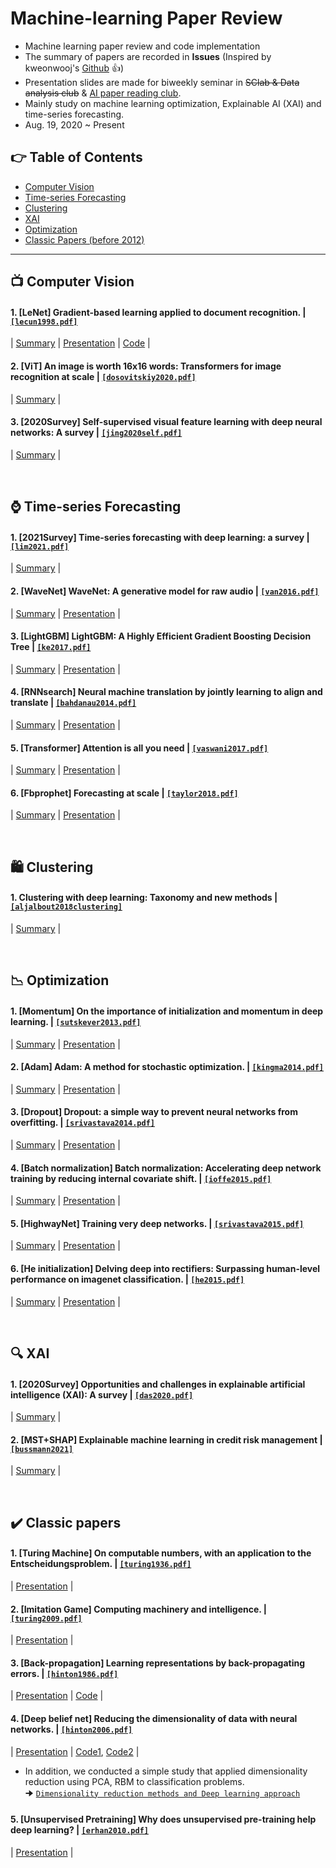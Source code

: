 # Machine-learning Paper Review
- Machine learning paper review and code implementation
- The summary of papers are recorded in **Issues** (Inspired by kweonwooj's [Github](https://github.com/kweonwooj/papers/issues) :thumbsup:)
- Presentation slides are made for biweekly seminar in ~~SClab & Data analysis club~~ & [AI paper reading club](https://dirt-energy-845.notion.site/AI-8cf628b189774b4b9e05efaf84b20033).
- Mainly study on machine learning optimization, Explainable AI (XAI) and time-series forecasting.
- Aug. 19, 2020 ~ Present


## 👉 Table of Contents
- [Computer Vision](#tv-computer-vision)
- [Time-series Forecasting](#watch-Time-series-Forecasting)
- [Clustering](#shopping-Clustering)
- [XAI](#mag-XAI)
- [Optimization](#chart_with_downwards_trend-optimization)
- [Classic Papers (before 2012)](#heavy_check_mark-classic-papers)
-----------------------
## :tv: Computer Vision
#### 1. [LeNet] Gradient-based learning applied to document recognition. | [`[lecun1998.pdf]`](https://ieeexplore.ieee.org/stamp/stamp.jsp?arnumber=726791&casa_token=ElGW6XRIra8AAAAA:UDZPHfQO58TTOxZo5Kw-gSpmwo9t7DWe4u197dJuKNUwJ-ZI1TomItrS-7PL0eqnnNXKalMY_Q)
| [Summary](https://github.com/OH-Seoyoung/Machine-learning_Paper_review/issues/7) | [Presentation](https://github.com/OH-Seoyoung/Machine-learning_Paper_review/blob/master/Computer_vision/1_Lenet/20201201_Lenet.pdf) | [Code](https://github.com/OH-Seoyoung/Machine-learning_Paper_review/blob/master/Computer_vision/1_Lenet/Simple_implementation_of_CNN.ipynb) |

#### 2. [ViT] An image is worth 16x16 words: Transformers for image recognition at scale | [`[dosovitskiy2020.pdf]`](https://arxiv.org/pdf/2010.11929.pdf)
| [Summary](https://github.com/standing-o/Machine-learning_Paper_review/issues/15) |

#### 3. [2020Survey] Self-supervised visual feature learning with deep neural networks: A survey | [`[jing2020self.pdf]`](https://arxiv.org/pdf/1902.06162.pdf)
| [Summary](https://github.com/standing-o/Machine-learning_Paper_review/issues/17) |

<a href='#table-of-contents'></a>
<br/>


## :watch: Time-series Forecasting
#### 1. [2021Survey] Time-series forecasting with deep learning: a survey | [`[lim2021.pdf]`](https://arxiv.org/pdf/2004.13408.pdf)
| [Summary](https://github.com/OH-Seoyoung/Machine-learning_Paper_review/issues/9) |

#### 2. [WaveNet] WaveNet: A generative model for raw audio | [`[van2016.pdf]`](https://arxiv.org/abs/1609.03499)
| [Summary](https://github.com/OH-Seoyoung/Machine-learning_Paper_review/issues/10) | [Presentation](https://github.com/OH-Seoyoung/Machine-learning_Paper_review/blob/master/Time-series_forecasting/20220303_Wavenet.pdf) |

#### 3. [LightGBM] LightGBM: A Highly Efficient Gradient Boosting Decision Tree | [`[ke2017.pdf]`](https://proceedings.neurips.cc/paper/2017/file/6449f44a102fde848669bdd9eb6b76fa-Paper.pdf)
| [Summary](https://github.com/OH-Seoyoung/Machine-learning_Paper_review/issues/11) | [Presentation](https://github.com/OH-Seoyoung/Machine-learning_Paper_review/blob/master/Time-series_forecasting/20220331_LightGBM.pdf) |

#### 4. [RNNsearch] Neural machine translation by jointly learning to align and translate | [`[bahdanau2014.pdf]`](https://arxiv.org/pdf/1409.0473.pdf)
| [Summary](https://github.com/standing-o/Machine-learning_Paper_review/issues/12) | [Presentation](https://github.com/standing-o/Machine-learning_Paper_review/blob/master/Time-series_forecasting/20220504_RNNsearch.pdf) |

#### 5. [Transformer] Attention is all you need | [`[vaswani2017.pdf]`](https://arxiv.org/abs/1706.03762)  
| [Summary](https://github.com/standing-o/Machine-learning_Paper_review/issues/13) | [Presentation](https://github.com/standing-o/Machine-learning_Paper_review/blob/master/Time-series_forecasting/20220526_Transformer.pdf) |

#### 6. [Fbprophet] Forecasting at scale | [`[taylor2018.pdf]`](https://peerj.com/preprints/3190.pdf)  
| [Summary](https://github.com/standing-o/Machine-learning_Paper_review/issues/14) | [Presentation](https://github.com/standing-o/Machine-learning_Paper_review/blob/master/Time-series_forecasting/20220706_fbprophet.pdf) |

<a href='#table-of-contents'></a>
<br/>

## :shopping: Clustering
#### 1. Clustering with deep learning: Taxonomy and new methods | [`[aljalbout2018clustering]`](https://arxiv.org/pdf/1801.07648.pdf)    
| [Summary](https://github.com/standing-o/Machine-learning_Paper_review/issues/18) |


<a href='#table-of-contents'></a>
<br/>


## :chart_with_downwards_trend: Optimization
#### 1. [Momentum] On the importance of initialization and momentum in deep learning. | [`[sutskever2013.pdf]`](http://proceedings.mlr.press/v28/sutskever13.pdf)
| [Summary](https://github.com/OH-Seoyoung/Machine-learning_Paper_review/issues/1) | [Presentation](https://github.com/OH-Seoyoung/Machine-learning_Paper_review/blob/master/Optimization/1_Initialization_and_Momentum/20210813_Initialization_and_Momentum.pdf) |

#### 2. [Adam] Adam: A method for stochastic optimization. | [`[kingma2014.pdf]`](https://arxiv.org/pdf/1412.6980.pdf)
| [Summary](https://github.com/OH-Seoyoung/Machine-learning_Paper_review/issues/2) | [Presentation](https://github.com/OH-Seoyoung/Machine-learning_Paper_review/blob/master/Optimization/2_ADAM/20210826_Adaptive_moment_estimation.pdf) |

#### 3. [Dropout] Dropout: a simple way to prevent neural networks from overfitting. | [`[srivastava2014.pdf]`](https://www.jmlr.org/papers/volume15/srivastava14a/srivastava14a.pdf?utm_campaign=buffer&utm_content=buffer79b43&utm_medium=social&utm_source=twitter.com)
| [Summary](https://github.com/OH-Seoyoung/Machine-learning_Paper_review/issues/3) | [Presentation](https://github.com/OH-Seoyoung/Machine-learning_Paper_review/blob/master/Optimization/3_Dropout/20210907_Dropout.pdf) |   

#### 4. [Batch normalization] Batch normalization: Accelerating deep network training by reducing internal covariate shift. | [`[ioffe2015.pdf]`](https://arxiv.org/pdf/1502.03167.pdf)
| [Summary](https://github.com/OH-Seoyoung/Machine-learning_Paper_review/issues/4) | [Presentation](https://github.com/OH-Seoyoung/Machine-learning_Paper_review/blob/master/Optimization/4_Batch_normalization/20211005_Batch_normalization.pdf) |  

#### 5. [HighwayNet] Training very deep networks. | [`[srivastava2015.pdf]`](https://arxiv.org/pdf/1507.06228.pdf)
| [Summary](https://github.com/OH-Seoyoung/Machine-learning_Paper_review/issues/5) | [Presentation](https://github.com/OH-Seoyoung/Machine-learning_Paper_review/blob/master/Optimization/5_HighwayNet/20211019_HighwayNet_Training_very_deep_networks.pdf) |

#### 6. [He initialization] Delving deep into rectifiers: Surpassing human-level performance on imagenet classification. | [`[he2015.pdf]`](https://arxiv.org/pdf/1502.01852.pdf)
| [Summary](https://github.com/OH-Seoyoung/Machine-learning_Paper_review/issues/6) | [Presentation](https://github.com/OH-Seoyoung/Machine-learning_Paper_review/blob/master/Optimization/6_He_initialization/20211102_He_initialization.pdf) |  

<a href='#table-of-contents'></a>
<br/>

## :mag: XAI
#### 1. [2020Survey] Opportunities and challenges in explainable artificial intelligence (XAI): A survey | [`[das2020.pdf]`](https://arxiv.org/pdf/2006.11371.pdf)
| [Summary](https://github.com/OH-Seoyoung/Machine-learning_Paper_review/issues/8) |  

#### 2. [MST+SHAP] Explainable machine learning in credit risk management | [`[bussmann2021]`](http://text2fa.ir/wp-content/uploads/Text2fa.ir-Explainable-Machine-Learning-in-Credit.pdf)
| [Summary](https://github.com/standing-o/Machine-learning_Paper_review/issues/16) |

<a href='#table-of-contents'></a>
<br/>

  
## :heavy_check_mark: Classic papers
#### 1. [Turing Machine] On computable numbers, with an application to the Entscheidungsproblem. | [`[turing1936.pdf]`](https://www.wolframscience.com/prizes/tm23/images/Turing.pdf)
| [Presentation](https://github.com/OH-Seoyoung/Machine-learning_Paper_review/blob/master/Classic_papers/1_Turing_Machine/20200929_Turing_Machine.pdf) | 

#### 2. [Imitation Game] Computing machinery and intelligence. | [`[turing2009.pdf]`](http://www.cse.chalmers.se/~aikmitr/papers/Turing.pdf#page=442)
| [Presentation](https://github.com/OH-Seoyoung/Machine-learning_Paper_review/blob/master/Classic_papers/2_Imitation_Game/20201006_Imitation_game.pdf) |

#### 3. [Back-propagation] Learning representations by back-propagating errors. | [`[hinton1986.pdf]`](http://www.cs.toronto.edu/~hinton/absps/naturebp.pdf)
| [Presentation](https://github.com/OH-Seoyoung/Machine-learning_Paper_review/blob/master/Classic_papers/3_Back-Propagation/20201110_Back-Propagation.pdf) | [Code](https://github.com/OH-Seoyoung/Machine-learning_Paper_review/blob/master/Classic_papers/3_Back-Propagation/Simple_implementation_of_back-propagation.ipynb) |

#### 4. [Deep belief net] Reducing the dimensionality of data with neural networks. | [`[hinton2006.pdf]`](https://citeseerx.ist.psu.edu/viewdoc/download?doi=10.1.1.459.3788&rep=rep1&type=pdf)
| [Presentation](https://github.com/OH-Seoyoung/Machine-learning_Paper_review/blob/master/Classic_papers/4_Dimensionality_Reduction_DBN/20210121_Dimensionality_Reduction_DBN.pdf) | [Code1](https://github.com/OH-Seoyoung/Machine-learning_Paper_review/blob/master/Classic_papers/4_Dimensionality_Reduction_DBN/AE_and_PCA/Multi-layer_Autoencoder_and_PCA.ipynb), [Code2](https://github.com/OH-Seoyoung/Machine-learning_Paper_review/tree/master/Classic_papers/4_Dimensionality_Reduction_DBN/RBM_and_PCA_with_MNIST) |

- In addition, we conducted a simple study that applied dimensionality reduction using PCA, RBM to classification problems.  
🠊 [`Dimensionality reduction methods and Deep learning approach`](https://github.com/OH-Seoyoung/Machine-learning_Paper_review/blob/master/Classic_papers/4_Dimensionality_Reduction_DBN/RBM_and_PCA_with_MNIST/Poster.pdf)

#### 5. [Unsupervised Pretraining] Why does unsupervised pre-training help deep learning? | [`[erhan2010.pdf]`](http://proceedings.mlr.press/v9/erhan10a/erhan10a.pdf) 
| [Presentation](https://github.com/OH-Seoyoung/Machine-learning_Paper_review/blob/master/Classic_papers/5_Unsupervised_Pre-training/20210204_Unsupervised_Pre-training.pdf) | 

<a href='#table-of-contents'></a>
